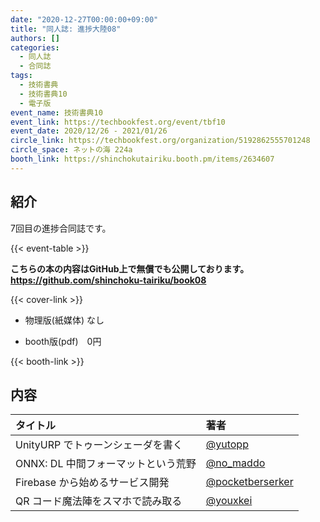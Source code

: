 ```yaml
---
date: "2020-12-27T00:00:00+09:00"
title: "同人誌: 進捗大陸08"
authors: []
categories:
  - 同人誌
  - 合同誌
tags:
  - 技術書典
  - 技術書典10
  - 電子版
event_name: 技術書典10
event_link: https://techbookfest.org/event/tbf10
event_date: 2020/12/26 - 2021/01/26
circle_link: https://techbookfest.org/organization/5192862555701248
circle_space: ネットの海 224a
booth_link: https://shinchokutairiku.booth.pm/items/2634607
---
```


## 紹介

7回目の進捗合同誌です。

{{< event-table >}}

**こちらの本の内容はGitHub上で無償でも公開しております。 https://github.com/shinchoku-tairiku/book08**

<div class="book-wrapper">
    <div class="cover">
        {{< cover-link >}}
    </div>
    <div class="text">
        <ul>
            <li>物理版(紙媒体) なし</li>
        </ul>
        <ul>
            <li>booth版(pdf) 0円</li>
        </ul>
        {{< booth-link >}}
    </div>
</div>

## 内容

|タイトル|著者|
|:-|:-|
|UnityURP でトゥーンシェーダを書く|[@yutopp](https://github.com/yutopp)|
|ONNX: DL 中間フォーマットという荒野|[@no_maddo](https://github.com/nomaddo)|
|Firebase から始めるサービス開発|[@pocketberserker](https://github.com/pocketberserker)|
|QR コード魔法陣をスマホで読み取る|[@youxkei](https://github.com/youxkei)|
